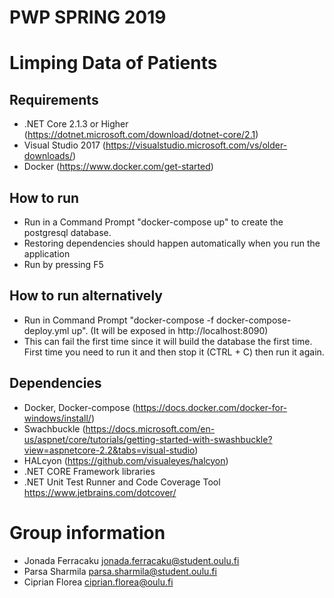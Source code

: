 # PWP SPRING 2019
# Limping Data of Patients
## Requirements
* .NET Core 2.1.3 or Higher (https://dotnet.microsoft.com/download/dotnet-core/2.1)
* Visual Studio 2017 (https://visualstudio.microsoft.com/vs/older-downloads/)
* Docker (https://www.docker.com/get-started)

## How to run
* Run in a Command Prompt "docker-compose up" to create the postgresql database.
* Restoring dependencies should happen automatically when you run the application
* Run by pressing F5

## How to run alternatively
* Run in Command Prompt "docker-compose -f docker-compose-deploy.yml up". (It will be exposed in http://localhost:8090)
* This can fail the first time since it will build the database the first time. First time you need to run it and then stop it (CTRL + C) then run it again.

## Dependencies
* Docker, Docker-compose (https://docs.docker.com/docker-for-windows/install/)
* Swachbuckle (https://docs.microsoft.com/en-us/aspnet/core/tutorials/getting-started-with-swashbuckle?view=aspnetcore-2.2&tabs=visual-studio) 
* HALcyon (https://github.com/visualeyes/halcyon)
* .NET CORE Framework libraries
* .NET Unit Test Runner and Code Coverage Tool https://www.jetbrains.com/dotcover/

# Group information
* Jonada Ferracaku jonada.ferracaku@student.oulu.fi
* Parsa Sharmila parsa.sharmila@student.oulu.fi
* Ciprian Florea ciprian.florea@oulu.fi


